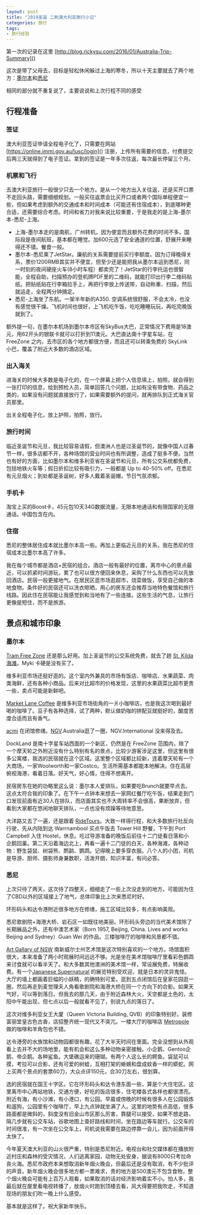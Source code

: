 ```yaml
---
layout: post
title: "2019圣诞 二刷澳大利亚旅行小记"
categories: 旅行
tags:
- 旅行经验
---
```


第一次的记录在这里 [http://blog.rickysu.com/2016/01/Australia-Trip-Summary]()

这次是带了父母去，目标是轻松休闲躲过上海的寒冬，所以十天主要就去了两个地方：[墨尔本](http://guide.qyer.com/melbourne/)和[悉尼](http://guide.qyer.com/sydney/)

相同的部分就不重复说了，主要说说和上次行程不同的感受

## 行程准备

### 签证

澳大利亚签证申请全程电子化了，只需要在网站 [https://online.immi.gov.au/lusc/login]() 注册，上传所有需要的信息，付费提交后两三天就得到了电子签证。拿到的签证是一年多次往返，每次最长停留三个月。

### 机票和飞行

去澳大利亚旅行一般很少只去一个地方。是从一个地方出入关往返，还是买开口票不走回头路，需要细细规划。一般买往返票会比买开口或者两个国际单程便宜一些，但如果考虑到额外的交通成本和时间成本（可能还有住宿成本），到底哪种更合适，还需要综合考虑。时间和省力对我来说比较重要，于是我走的是上海-墨尔本-悉尼-上海。

- 上海-墨尔本走的是南航，广州转机，因为便宜而且额外花费的时间不多。国际段是夜间航班，基本都在睡觉。加600元选了安全通道的位置，舒展开来睡得还不错。餐食一般。
- 墨尔本-悉尼乘了JetStar。廉航的关系需要提前买行李额度。因为订得晚得关系，票价1200RMB其实并不便宜，但至少还是能把我从墨尔本运到悉尼，同一时刻的夜间硬座火车(8小时车程）都卖完了！JetStar的行李托运也很智能，全程自助，扫描预办的登机牌PDF里的二维码，就能打印出行李二维码贴纸。把贴纸贴在行李箱拉手上，再把行李放上传送带，自动称重、扫描，然后就运走，全程两分钟搞定。
- 悉尼-上海坐了东航。一架半年新的A350. 空调系统很舒服，不会太冷，也没有感觉很干燥。飞机时间也很好，上飞机吃午饭，吃吃睡睡玩玩，再吃完晚饭就到了。

额外提一句，在墨尔本机场到墨尔本市区有SkyBus大巴，正常情况下费用是18澳元，用62开头的银联卡就可以打折到11澳元。大巴直达南十字星车站，在 FreeZone 之内，去市区的各个地方都很方便，而且还可以转乘免费的 SkyLink 小巴，覆盖了附近大多数的酒店区域。

### 出入海关

进海关的时候大多数是电子化的，在一个屏幕上把个人信息填上，拍照，就会得到一张打印的信息，给到预检人员，简单回答几个问题，比如有没有带食物、药品之类的，如果没有问题就直接放行了，如果需要额外的提问，就再排队到正式海关官员那里。

出关全程电子化，放上护照，拍照，放行。

### 旅行时间
临近圣诞节和元旦，我比较容易请假，但澳洲人也是过圣诞节的，就像中国人过春节一样，很多店都不开，各种场馆的营业时间也有所调整，造成了挺多不便。当然也有好的方面，比如墨尔本和维多利亚省在圣诞节和元旦，所有公交系统都免费，包括地铁火车等；假日折扣比较有吸引力，一般都是 Up to 40-50% off。在悉尼有元旦烟火；到处都是圣诞树，好多人戴着圣诞帽，节日气氛浓郁。

### 手机卡

淘宝上买的Boost卡，45元包10天34G数据流量，无限本地通话和有限国家的无限通话。中国包含在内。

### 住宿

悉尼的整体居住成本就比墨尔本高一些。再加上更临近元旦的关系，我在悉尼的住宿成本比墨尔本高了许多。

我在每个城市都是酒店+民宿的组合。酒店一般有最好的位置，离市中心的景点最近，可以抓紧时间游玩，累了也可以很方便回来休息，采购了什么东西也可以先放回酒店。民宿一般更接地气。在居民区逛市场逛超市，烧菜做饭，享受自己做的本地食物。条件好的民宿还可以洗衣晾晒，用心的房东还会推荐当地特色餐馆和旅行线路。因此住在民宿能让我感觉到和当地有了一些连接。这些生活的气息，让旅行更像是短住，而不是旅游。

## 景点和城市印象

### 墨尔本

[Tram Free Zone](https://www.onlymelbourne.com.au/free-tram-zone) 还是那么好用。加上圣诞节的公交系统免费，就去了趟 [St. Kilda 海滩](https://stkildamelbourne.com.au/)。Myki 卡硬是没有买了。

维多利亚市场还挺好逛的。这个室内外兼具的市场有饭店、咖啡店、水果蔬菜、肉类海鲜，还有各种小商品。后来对比超市的价格发现，这里的水果蔬菜比超市更贵一些，卖点可能是新鲜吧。

[Market Lane Coffee](https://www.tripadvisor.com/Restaurant_Review-g255100-d2432355-Reviews-Market_Lane_Coffee-Melbourne_Victoria.html) 是维多利亚市场街角的一爿小咖啡店，也是我这次喝到最好喝的咖啡了。豆子有各种选择，试了两种，默认做奶咖的拼配豆就挺好的，酸度苦度合适而且有香气。

[acmi](https://www.acmi.net.au) 在闭馆修缮。[NGV](https://www.ngv.vic.gov.au/#).Australia逛了一圈，NGV.International 没来得及去。

DockLand 是南十字星车站西面的一个新区，仍然是在 FreeZone 范围内，除了一个摩天轮之外附近没有什么特别有名的景点，比较少游客涉足这里，但这里有很多公寓楼，我选的民宿就在这个区域。这里整个区域都比较新，连着摩天轮有一个大商场，一家Woolworth和一家Costco。生活所需基本都能本地解决。住在高层俯视海港，看着日落。好天气，好心情，住得不想离开。

民宿房东在她的功略里这么说：墨尔本人爱排队，如果要吃Brunch就要早点去。这点太符合我的印象了。在下午一点钟本来想去一家网红餐厅吃午饭，结果走到门口发现前面有近30人在排队，而店面其实也不大周转率不会很高，果断放弃，但看到大家都在悠闲地聊天排队，一点也没有烦躁等待地意思。

大洋路又去了一遍，还是跟着 [RideTours](https://ridetours.com.au/)。大致一样得行程，和大多数旅行社反向行驶，先从内陆到达 Warrnambool 买点午饭去 Tower Hill 野餐，下午到 Port Campbell 入住 Hostel，休息。吃过导游准备的晚饭后前往十二门徒看日落和小企鹅回巢。第二天沿着海边北上，再看一遍十二门徒的白天，各种海滩，各种动物：野生袋鼠、树袋熊、鸸鹋、鹦鹉。记得晚上要多穿衣服。八个人的小团，司机是导游、厨师、摄影师身兼数职，活泼开朗，知识丰富，有问必答。

### 悉尼

上次只待了两天，这次待了四整天，细细走了一些上次没走到的地方。可能因为住了CBD以外的区域接上了地气，总体印象比上次来悉尼时好。

环形码头和达令港附近很多地方在修缮，施工区域比较多，有点影响美观。

悉尼歌剧院+海港大桥、岩石区一如既往地美丽。环形码头旁边的当代美术馆除了长期展品之外，还有中澳艺术家（Born 1957, Beijing, China. Lives and works Beijing and Sydney）Guan Wei 的作品。三楼咖啡厅的咖啡和风景都不错。

[Art Gallary of NSW](https://www.artgallery.nsw.gov.au/) 南新威尔士州艺术馆是这次特别喜欢的一个地方。场馆面积很大，本来准备了两小时观展时间远远不够。光是坐在美术馆咖啡厅里看彩色鹦鹉来讨食就可以看半天了。和大多数其他澳洲的美术馆一样，常设展免费，特展收费。有一个[Japanese Supernatural](https://www.artgallery.nsw.gov.au/exhibitions/supernatural/) 的展览特别受欢迎，就是日本的灵异鬼怪。大厅的墙上都画着巨幅的小妖精，的确特别可爱。逛到五点闭馆后在皇家花园逛一圈，然后再走到麦觉理夫人角看歌剧院和海港大桥在同一个方向下的合影。如果天气好，可以等到落日。但我去的那几天，由于附近森林大火，天空都是土色的，太阳中午能出现，但七点以后一般就看不见了，别说九点的落日了。

这次对维多利亚女王大厦（Queen Victoria Building, QVB）的印象特别好。装修富丽堂皇古色古香，店招整齐统一现代又不突兀。一楼大厅的咖啡店 [Metropole](https://www.tripadvisor.com/Restaurant_Review-g255060-d8408955-Reviews-Metropole_Cafe-Sydney_New_South_Wales.html) 做的咖啡和羊角包也不错。

达令港旁的水族馆和动物园都很有趣，花了大半天时间在里面。完全没想到从外观看上去并不大的场地里，能有机会和这么多种动物亲密接触。小企鹅、Gentoo企鹅、帝企鹅。各种鲨鱼。大堡礁运来的珊瑚。有两个人这么长的鳄鱼。袋鼠可以摸，考拉可以合影，还有可爱的树蛙，互相打架的蜥蜴和盘成蚊香一样的蟒蛇。网上买两个景点的套票60刀，大众点评150元，合30刀左右，很划算。

选的民宿就在国王十字区。它在环形码头和达令港东面一些，算是个大住宅区。这里离市中心两站地铁，交通方便，好吃的饭店很多，住宅楼各式各样也都很漂亮。附近有海，有小沙滩，有小港口，有公园。早晨或傍晚的时候有很多人在公园锻炼和遛狗，公园里有个咖啡厅，早上九点钟就坐满了人。这里的地势有点高低，很多路面都是微斜的，斜度没有旧金山市区那么厉害，靠腿可以接受，如果不想走路，隔几步就有公交车站，谷歌地图上查好路线和时间，坐在路边等车就行。公交车的时间很准，有一次坐在公交车上，司机说我需要在路边停靠一会儿，因为前面开得太快了。

今年夏天澳大利亚的山火很严重，特别是悉尼附近。电视台和社交媒体都在播放附近村庄和森林的受灾情况，人们逃离家园，动物无处安身，据说有8000只考拉命丧火海。悉尼市政府本来想取消新年烟火晚会，但最后还是没有取消，有不少批评的声音。新年烟火晚会很多地方都一票难求，贵的地方是500澳元不包含食物，整个烟火晚会可能有上百万人观看，如果取消的话对经济影响着实不小。怕人多，我最后就在屋里看电视转播了，放烟火时跑到顶楼去看，风大得要把我吹走，不知道现场的朋友们吹一晚上什么感受。

基本就是这样了。祝大家新年快乐。
